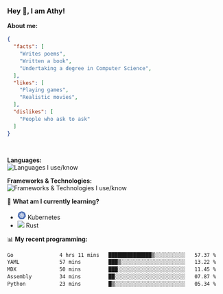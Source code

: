 ### Hey 👋, I am Athy!<br>

**About me:**


```json
{
  "facts": [
    "Writes poems",
    "Written a book",
    "Undertaking a degree in Computer Science",
  ],
  "likes": [
    "Playing games",
    "Realistic movies",
  ],
  "dislikes": [
    "People who ask to ask"
  ]
}
```
<br>


**Languages:**<br>
![Languages I use/know](https://skillicons.dev/icons?i=go,js,py,html,lua,java)

**Frameworks & Technologies:**<br />
![Frameworks & Technologies I use/know](https://skillicons.dev/icons?i=nodejs,nextjs,ts,react,express,docker,kubernetes,mysql,postgresql,mongodb,git,github,tailwind,prisma)

📙 **What am I currently learning?**

- <img height="20" src="https://github.com/devicons/devicon/blob/master/icons/kubernetes/kubernetes-plain.svg" />  Kubernetes
- <img height="20" src="https://cdn.jsdelivr.net/gh/devicons/devicon/icons/rust/rust-plain.svg" /> Rust

📊 **My recent programming:**

<!--START_SECTION:waka-->

```txt
Go               4 hrs 11 mins   ██████████████▒░░░░░░░░░░   57.37 %
YAML             57 mins         ███▒░░░░░░░░░░░░░░░░░░░░░   13.22 %
MDX              50 mins         ███░░░░░░░░░░░░░░░░░░░░░░   11.45 %
Assembly         34 mins         ██░░░░░░░░░░░░░░░░░░░░░░░   07.87 %
Python           23 mins         █▒░░░░░░░░░░░░░░░░░░░░░░░   05.34 %
```

<!--END_SECTION:waka-->

